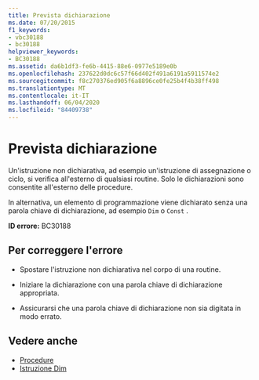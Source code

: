 ```yaml
---
title: Prevista dichiarazione
ms.date: 07/20/2015
f1_keywords:
- vbc30188
- bc30188
helpviewer_keywords:
- BC30188
ms.assetid: da6b1df3-fe6b-4415-88e6-0977e5189e0b
ms.openlocfilehash: 237622d0dc6c57f66d402f491a6191a5911574e2
ms.sourcegitcommit: f8c270376ed905f6a8896ce0fe25b4f4b38ff498
ms.translationtype: MT
ms.contentlocale: it-IT
ms.lasthandoff: 06/04/2020
ms.locfileid: "84409738"
---
```

# <a name="declaration-expected"></a>Prevista dichiarazione
Un'istruzione non dichiarativa, ad esempio un'istruzione di assegnazione o ciclo, si verifica all'esterno di qualsiasi routine. Solo le dichiarazioni sono consentite all'esterno delle procedure.  
  
 In alternativa, un elemento di programmazione viene dichiarato senza una parola chiave di dichiarazione, ad esempio `Dim` o `Const` .  
  
 **ID errore:** BC30188  
  
## <a name="to-correct-this-error"></a>Per correggere l'errore  
  
- Spostare l'istruzione non dichiarativa nel corpo di una routine.  
  
- Iniziare la dichiarazione con una parola chiave di dichiarazione appropriata.  
  
- Assicurarsi che una parola chiave di dichiarazione non sia digitata in modo errato.  
  
## <a name="see-also"></a>Vedere anche

- [Procedure](../../programming-guide/language-features/procedures/index.md)
- [Istruzione Dim](../statements/dim-statement.md)
